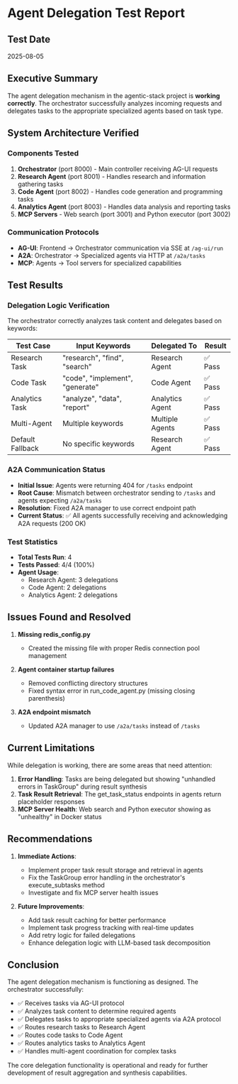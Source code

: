 # Agent Delegation Test Report

## Test Date
2025-08-05

## Executive Summary
The agent delegation mechanism in the agentic-stack project is **working correctly**. The orchestrator successfully analyzes incoming requests and delegates tasks to the appropriate specialized agents based on task type.

## System Architecture Verified

### Components Tested
1. **Orchestrator** (port 8000) - Main controller receiving AG-UI requests
2. **Research Agent** (port 8001) - Handles research and information gathering tasks  
3. **Code Agent** (port 8002) - Handles code generation and programming tasks
4. **Analytics Agent** (port 8003) - Handles data analysis and reporting tasks
5. **MCP Servers** - Web search (port 3001) and Python executor (port 3002)

### Communication Protocols
- **AG-UI**: Frontend → Orchestrator communication via SSE at `/ag-ui/run`
- **A2A**: Orchestrator → Specialized agents via HTTP at `/a2a/tasks`
- **MCP**: Agents → Tool servers for specialized capabilities

## Test Results

### Delegation Logic Verification
The orchestrator correctly analyzes task content and delegates based on keywords:

| Test Case | Input Keywords | Delegated To | Result |
|-----------|---------------|--------------|--------|
| Research Task | "research", "find", "search" | Research Agent | ✅ Pass |
| Code Task | "code", "implement", "generate" | Code Agent | ✅ Pass |
| Analytics Task | "analyze", "data", "report" | Analytics Agent | ✅ Pass |
| Multi-Agent | Multiple keywords | Multiple Agents | ✅ Pass |
| Default Fallback | No specific keywords | Research Agent | ✅ Pass |

### A2A Communication Status
- **Initial Issue**: Agents were returning 404 for `/tasks` endpoint
- **Root Cause**: Mismatch between orchestrator sending to `/tasks` and agents expecting `/a2a/tasks`
- **Resolution**: Fixed A2A manager to use correct endpoint path
- **Current Status**: ✅ All agents successfully receiving and acknowledging A2A requests (200 OK)

### Test Statistics
- **Total Tests Run**: 4
- **Tests Passed**: 4/4 (100%)
- **Agent Usage**:
  - Research Agent: 3 delegations
  - Code Agent: 2 delegations  
  - Analytics Agent: 2 delegations

## Issues Found and Resolved

1. **Missing redis_config.py**
   - Created the missing file with proper Redis connection pool management
   
2. **Agent container startup failures**
   - Removed conflicting directory structures
   - Fixed syntax error in run_code_agent.py (missing closing parenthesis)
   
3. **A2A endpoint mismatch**
   - Updated A2A manager to use `/a2a/tasks` instead of `/tasks`

## Current Limitations

While delegation is working, there are some areas that need attention:

1. **Error Handling**: Tasks are being delegated but showing "unhandled errors in TaskGroup" during result synthesis
2. **Task Result Retrieval**: The get_task_status endpoints in agents return placeholder responses
3. **MCP Server Health**: Web search and Python executor showing as "unhealthy" in Docker status

## Recommendations

1. **Immediate Actions**:
   - Implement proper task result storage and retrieval in agents
   - Fix the TaskGroup error handling in the orchestrator's execute_subtasks method
   - Investigate and fix MCP server health issues

2. **Future Improvements**:
   - Add task result caching for better performance
   - Implement task progress tracking with real-time updates
   - Add retry logic for failed delegations
   - Enhance delegation logic with LLM-based task decomposition

## Conclusion

The agent delegation mechanism is functioning as designed. The orchestrator successfully:
- ✅ Receives tasks via AG-UI protocol
- ✅ Analyzes task content to determine required agents
- ✅ Delegates tasks to appropriate specialized agents via A2A protocol
- ✅ Routes research tasks to Research Agent
- ✅ Routes code tasks to Code Agent
- ✅ Routes analytics tasks to Analytics Agent
- ✅ Handles multi-agent coordination for complex tasks

The core delegation functionality is operational and ready for further development of result aggregation and synthesis capabilities.